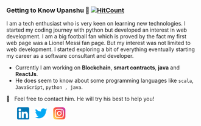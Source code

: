 ### Getting to Know Upanshu 👋  [![HitCount](http://hits.dwyl.com/upanshu21/upanshu21.svg)](http://hits.dwyl.com/upanshu21/upanshu21)

I am a tech enthusiast who is very keen on learning new technologies. I started my coding journey with python but developed an interest in web development. I am a big football fan which is proved by the fact my first web page was a Lionel Messi fan page. But my interest was not limited to web development. I started exploring a bit of everything eventually starting my career as a software consultant and developer. 

  - Currently I am working on **Blockchain**, **smart contracts**, **java** and **ReactJs**.
  - He does seem to know about some programming languages like `scala`, `JavaScript`, `python , java`.
  
 
  📩 &nbsp; Feel free to contact him. He will try his best to help you!
  
  &nbsp; &nbsp; &nbsp; &nbsp;[![LinkedIn](https://raw.githubusercontent.com/upanshu21/upanshu21/master/linkedin-icon.png)](https://in.linkedin.com/in/upanshu-chaudhary-b03422187) &nbsp;&nbsp; [![Twitter](https://raw.githubusercontent.com/upanshu21/upanshu21/master/twitter-icon.png)](https://twitter.com/sharingaaaann/) &nbsp;&nbsp; [![Instagram](https://raw.githubusercontent.com/upanshu21/upanshu21/master/instagram-icon.png)](https://www.instagram.com/upanshu21/) 
  
 
